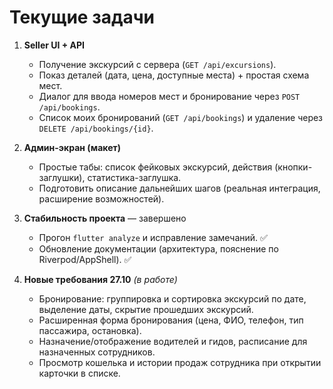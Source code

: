 # Текущие задачи

1. **Seller UI + API**
   - Получение экскурсий с сервера (`GET /api/excursions`).
   - Показ деталей (дата, цена, доступные места) + простая схема мест.
   - Диалог для ввода номеров мест и бронирование через `POST /api/bookings`.
   - Список моих бронирований (`GET /api/bookings`) и удаление через `DELETE /api/bookings/{id}`.

2. **Админ-экран (макет)**
   - Простые табы: список фейковых экскурсий, действия (кнопки-заглушки), статистика-заглушка.
   - Подготовить описание дальнейших шагов (реальная интеграция, расширение возможностей).

3. **Стабильность проекта** — завершено
   - Прогон `flutter analyze` и исправление замечаний. ✅
   - Обновление документации (архитектура, пояснение по Riverpod/AppShell). ✅

4. **Новые требования 27.10** *(в работе)*
   - Бронирование: группировка и сортировка экскурсий по дате, выделение даты, скрытие прошедших экскурсий.
   - Расширенная форма бронирования (цена, ФИО, телефон, тип пассажира, остановка).
   - Назначение/отображение водителей и гидов, расписание для назначенных сотрудников.
   - Просмотр кошелька и истории продаж сотрудника при открытии карточки в списке.
